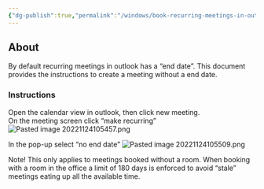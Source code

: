 ```yaml
---
{"dg-publish":true,"permalink":"/windows/book-recurring-meetings-in-outlook-indefinelty/","tags":["public","outlook","windows"],"noteIcon":"1","created":"2023-08-15T14:20:12.000+02:00","updated":"2023-01-17T13:31:57.000+01:00"}
---
```



## About

By default recurring meetings in outlook has a “end date”. This document provides the instructions to create a meeting without a end date.

### Instructions

Open the calendar view in outlook, then click new meeting.  
On the meeting screen click “make recurring”
![Pasted image 20221124105457.png](/img/user/Windows/attachments/Pasted%20image%2020221124105457.png)


In the pop-up select “no end date”
![Pasted image 20221124105509.png](/img/user/Windows/attachments/Pasted%20image%2020221124105509.png)

Note! This only applies to meetings booked without a room. When booking with a room in the office a limit of 180 days is enforced to avoid “stale” meetings eating up all the available time.